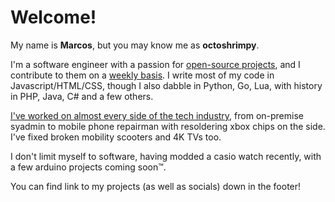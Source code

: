 # Welcome!
My name is **Marcos**, but you may know me as **octoshrimpy**.

I'm a software engineer with a passion for [open-source projects](), and I contribute to them on a [weekly basis](). I write most of my code in Javascript/HTML/CSS, though I also dabble in Python, Go, Lua, with history in PHP, Java, C# and a few others.

[I've worked on almost every side of the tech industry](), from on-premise syadmin to mobile phone repairman with resoldering xbox chips on the side. I've fixed broken mobility scooters and 4K TVs too.

I don't limit myself to software, having modded a casio watch recently, with a few arduino projects coming soon™.


You can find link to my projects (as well as socials) down in the footer!